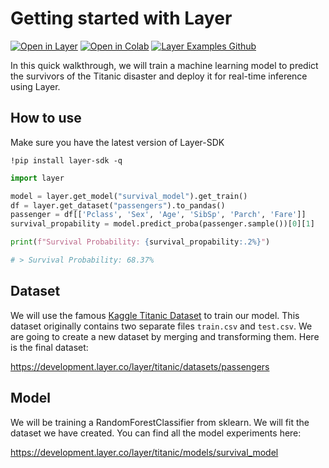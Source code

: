 # Getting started with Layer

[![Open in Layer](https://development.layer.co/assets/badge.svg)](https://development.layer.co/layer/titanic) [![Open in Colab](https://colab.research.google.com/assets/colab-badge.svg)](https://colab.research.google.com/github/layerai/examples/blob/main/titanic/GettingStartedWithLayer.ipynb) [![Layer Examples Github](https://badgen.net/badge/icon/github?icon=github&label)](https://github.com/layerai/examples/tree/main/titanic)

In this quick walkthrough, we will train a machine learning model to predict the survivors of the Titanic disaster and deploy it for real-time inference using Layer.

## How to use

Make sure you have the latest version of Layer-SDK
```
!pip install layer-sdk -q
```

```python
import layer

model = layer.get_model("survival_model").get_train()
df = layer.get_dataset("passengers").to_pandas()
passenger = df[['Pclass', 'Sex', 'Age', 'SibSp', 'Parch', 'Fare']]
survival_propability = model.predict_proba(passenger.sample())[0][1]

print(f"Survival Probability: {survival_propability:.2%}")

# > Survival Probability: 68.37%
```

## Dataset

We will use the famous [Kaggle Titanic Dataset](https://www.kaggle.com/competitions/titanic/data) to train our model. This dataset originally contains two separate files `train.csv` and `test.csv`. We are going to create a new dataset by merging and transforming them. Here is the final dataset:

https://development.layer.co/layer/titanic/datasets/passengers

## Model

We will be training a RandomForestClassifier from sklearn. We will fit the dataset we have created. You can find all the model experiments here:

https://development.layer.co/layer/titanic/models/survival_model